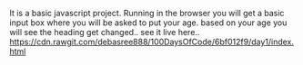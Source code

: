 It is a basic javascript project. 
Running in the browser you will get a basic input box where you will be asked to put your age. based on your age you will see the heading get changed..
see it live here..
https://cdn.rawgit.com/debasree888/100DaysOfCode/6bf012f9/day1/index.html
